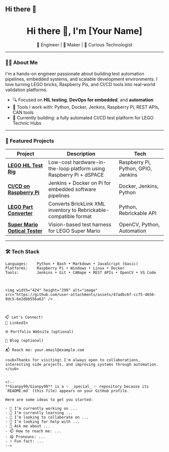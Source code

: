 ## Hi there 👋

<h1 align="center">Hi there 👋, I'm [Your Name]</h1>

<p align="center">
  🚀 Engineer | 🔧 Maker | 🧠 Curious Technologist  
</p>

---

### 👨‍💻 About Me

I'm a hands-on engineer passionate about building test automation pipelines, embedded systems, and scalable development environments. I love turning LEGO bricks, Raspberry Pis, and CI/CD tools into real-world validation platforms.

- 🔍 Focused on **HIL testing**, **DevOps for embedded**, and **automation**
- 🧰 Tools I work with: Python, Docker, Jenkins, Raspberry Pi, REST APIs, CAN tools
- 🎯 Currently building: a fully automated CI/CD test platform for LEGO Technic Hubs

---

### 🌟 Featured Projects

| Project | Description | Tech |
|--------|-------------|------|
| [**LEGO HIL Test Rig**](https://github.com/yourusername/lego-hil) | Low-cost hardware-in-the-loop platform using Raspberry Pi + dSPACE | Raspberry Pi, Python, GPIO, Jenkins |
| [**CI/CD on Raspberry Pi**](https://github.com/yourusername/jenkins-pi) | Jenkins + Docker on Pi for embedded software pipelines | Docker, Jenkins, Python |
| [**LEGO Part Converter**](https://github.com/yourusername/bricklink-rebrickable) | Converts BrickLink XML inventory to Rebrickable-compatible format | Python, Rebrickable API |
| [**Super Mario Optical Tester**](https://github.com/yourusername/supermario-tester) | Vision-based test harness for LEGO Super Mario | OpenCV, Python, Automation |

---

### 🛠 Tech Stack

```text
Languages:    Python • Bash • Markdown • JavaScript (basic)
Platforms:    Raspberry Pi • Windows • Linux • Docker
Tools:        Jenkins • Git • CANape • REST APIs • OpenCV • VS Code



<img width="424" height="299" alt="image" src="https://github.com/user-attachments/assets/47adbc6f-cc75-4656-9dc5-6e2dbb556a63" />



📫 Let's Connect!
💼 LinkedIn

🌐 Portfolio Website (optional)

🧠 Blog (optional)

📬 Reach me: your.email@example.com

<sub>Thanks for visiting! I'm always open to collaborations, interesting side projects, and improving systems through automation.</sub>


<!--
**Gianpy99/Gianpy99** is a ✨ _special_ ✨ repository because its `README.md` (this file) appears on your GitHub profile.

Here are some ideas to get you started:

- 🔭 I’m currently working on ...
- 🌱 I’m currently learning ...
- 👯 I’m looking to collaborate on ...
- 🤔 I’m looking for help with ...
- 💬 Ask me about ...
- 📫 How to reach me: ...
- 😄 Pronouns: ...
- ⚡ Fun fact: ...
-->
